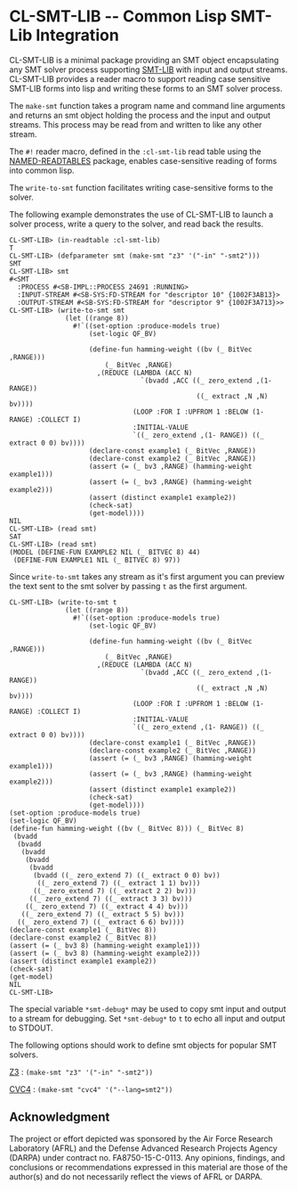 # CL-SMT-LIB -- Common Lisp SMT-Lib Integration

CL-SMT-LIB is a minimal package providing an SMT object encapsulating
any SMT solver process supporting
[SMT-LIB](http://smtlib.cs.uiowa.edu/about.shtml) with input and
output streams.  CL-SMT-LIB provides a reader macro to support reading
case sensitive SMT-LIB forms into lisp and writing these forms to an
SMT solver process.

The `make-smt` function takes a program name and command line
arguments and returns an smt object holding the process and the input
and output streams.  This process may be read from and written to like
any other stream.

The `#!` reader macro, defined in the `:cl-smt-lib` read table using
the [NAMED-READTABLES](https://github.com/melisgl/named-readtables)
package, enables case-sensitive reading of forms into common lisp.

The `write-to-smt` function facilitates writing case-sensitive forms
to the solver.

The following example demonstrates the use of CL-SMT-LIB to launch a
solver process, write a query to the solver, and read back the
results.

```
CL-SMT-LIB> (in-readtable :cl-smt-lib)
T
CL-SMT-LIB> (defparameter smt (make-smt "z3" '("-in" "-smt2")))
SMT
CL-SMT-LIB> smt
#<SMT
  :PROCESS #<SB-IMPL::PROCESS 24691 :RUNNING>
  :INPUT-STREAM #<SB-SYS:FD-STREAM for "descriptor 10" {1002F3AB13}>
  :OUTPUT-STREAM #<SB-SYS:FD-STREAM for "descriptor 9" {1002F3A713}>>
CL-SMT-LIB> (write-to-smt smt
              (let ((range 8))
                #!`((set-option :produce-models true)
                    (set-logic QF_BV)

                    (define-fun hamming-weight ((bv (_ BitVec ,RANGE)))
                        (_ BitVec ,RANGE)
                      ,(REDUCE (LAMBDA (ACC N)
                                 `(bvadd ,ACC ((_ zero_extend ,(1- RANGE))
                                               ((_ extract ,N ,N) bv))))
                               (LOOP :FOR I :UPFROM 1 :BELOW (1- RANGE) :COLLECT I)
                               :INITIAL-VALUE
                               `((_ zero_extend ,(1- RANGE)) ((_ extract 0 0) bv))))
                    (declare-const example1 (_ BitVec ,RANGE))
                    (declare-const example2 (_ BitVec ,RANGE))
                    (assert (= (_ bv3 ,RANGE) (hamming-weight example1)))
                    (assert (= (_ bv3 ,RANGE) (hamming-weight example2)))
                    (assert (distinct example1 example2))
                    (check-sat)
                    (get-model))))
NIL
CL-SMT-LIB> (read smt)
SAT
CL-SMT-LIB> (read smt)
(MODEL (DEFINE-FUN EXAMPLE2 NIL (_ BITVEC 8) 44)
 (DEFINE-FUN EXAMPLE1 NIL (_ BITVEC 8) 97))
```

Since `write-to-smt` takes any stream as it's first argument you can
preview the text sent to the smt solver by passing `t` as the first
argument.
```
CL-SMT-LIB> (write-to-smt t
              (let ((range 8))
                #!`((set-option :produce-models true)
                    (set-logic QF_BV)

                    (define-fun hamming-weight ((bv (_ BitVec ,RANGE)))
                        (_ BitVec ,RANGE)
                      ,(REDUCE (LAMBDA (ACC N)
                                 `(bvadd ,ACC ((_ zero_extend ,(1- RANGE))
                                               ((_ extract ,N ,N) bv))))
                               (LOOP :FOR I :UPFROM 1 :BELOW (1- RANGE) :COLLECT I)
                               :INITIAL-VALUE
                               `((_ zero_extend ,(1- RANGE)) ((_ extract 0 0) bv))))
                    (declare-const example1 (_ BitVec ,RANGE))
                    (declare-const example2 (_ BitVec ,RANGE))
                    (assert (= (_ bv3 ,RANGE) (hamming-weight example1)))
                    (assert (= (_ bv3 ,RANGE) (hamming-weight example2)))
                    (assert (distinct example1 example2))
                    (check-sat)
                    (get-model))))
(set-option :produce-models true)
(set-logic QF_BV)
(define-fun hamming-weight ((bv (_ BitVec 8))) (_ BitVec 8)
 (bvadd
  (bvadd
   (bvadd
    (bvadd
     (bvadd
      (bvadd ((_ zero_extend 7) ((_ extract 0 0) bv))
       ((_ zero_extend 7) ((_ extract 1 1) bv)))
      ((_ zero_extend 7) ((_ extract 2 2) bv)))
     ((_ zero_extend 7) ((_ extract 3 3) bv)))
    ((_ zero_extend 7) ((_ extract 4 4) bv)))
   ((_ zero_extend 7) ((_ extract 5 5) bv)))
  ((_ zero_extend 7) ((_ extract 6 6) bv))))
(declare-const example1 (_ BitVec 8))
(declare-const example2 (_ BitVec 8))
(assert (= (_ bv3 8) (hamming-weight example1)))
(assert (= (_ bv3 8) (hamming-weight example2)))
(assert (distinct example1 example2))
(check-sat)
(get-model)
NIL
CL-SMT-LIB> 
```

The special variable `*smt-debug*` may be used to copy smt input and
output to a stream for debugging.  Set `*smt-debug*` to `t` to echo
all input and output to STDOUT.

The following options should work to define smt objects for popular
SMT solvers.

[Z3](https://github.com/Z3Prover/z3)
:   `(make-smt "z3" '("-in" "-smt2"))`

[CVC4](http://cvc4.cs.stanford.edu/web/)
:   `(make-smt "cvc4" '("--lang=smt2"))`

## Acknowledgment

The project or effort depicted was sponsored by the Air Force Research
Laboratory (AFRL) and the Defense Advanced Research Projects Agency
(DARPA) under contract no. FA8750-15-C-0113. Any opinions, findings,
and conclusions or recommendations expressed in this material are
those of the author(s) and do not necessarily reflect the views of
AFRL or DARPA.
